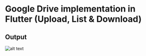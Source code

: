 # Google Drive implementation in Flutter  (Upload, List & Download)



## Output
![alt text](https:///github.com/Arxlan40/Google_Drive_APIs_Integration_in_Flutter/master/1.gif)

